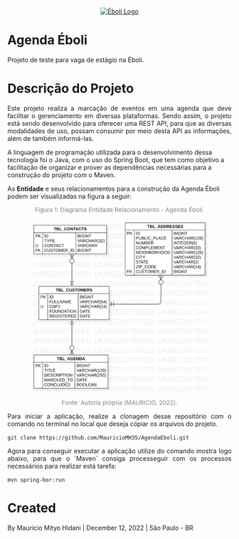 <br />
<p align="center">
    <a href="https://ebolitecnologia.com.br/" target="_blank">
        <img 
            src="https://ebolitecnologia.com.br/wp-content/uploads/2022/02/Eboli-Tecnologia-Branco-250x105px.png" 
            width="128" 
            alt="Éboli Logo" />
    </a>
</p>

# Agenda Éboli
<p align="justify">
Projeto de teste para vaga de estágio na Éboli.
</p>

# Descrição do Projeto
<p align="justify">
Este projeto realiza a marcação de eventos em uma agenda que deve facilitar o gerenciamento em diversas plataformas. Sendo assim, o projeto está sendo desenvolvido para oferecer uma REST API, para que as diversas modalidades de uso, possam consumir por meio desta API as informações, além de também informá-las.

A linguagem de programação utilizada para o desenvolvimento dessa tecnologia foi o Java, com o uso do Spring Boot, que tem como objetivo a facilitação de organizar e prover as dependências necessárias para a construção do projeto com o Maven.

As __Entidade__ e seus relacionamentos para a construção da Agenda Éboli podem ser visualizadas na figura a seguir:
</p>

<p align="center" style="font-size:10pt; color:rgb(130, 130, 130);">
Figura 1: Diagrama Entidade Relacionamento - Agenda Éboli. 
</p>
<p align="center">
<img src="https://raw.githubusercontent.com/MauricioMH35/Assets/c398f19400cf5a88464afb43b07b86521885f01d/AgendaEboli/erDiagra.svg" width="400"/>
</p>
<p align="center" style="font-size:10pt; color:rgb(130, 130, 130);">
Fonte: Autoria própria (MAURICIO, 2022).
</p>

<p style="text-align:justify;">
Para iniciar a aplicação, realize a clonagem desse repositório com o comando no terminal no local que deseja cópiar os arquivos do projeto.
</p>

```
git clone https://github.com/MauricioMH35/AgendaEboli.git
```

<p style="text-align:justify;">
Agora para conseguir executar a aplicação utilize do comando mostra logo abaixo, para que o `Maven` consiga processeguir com os processos necessários para realizar está tarefa:
</p>

```
mvn spring-bor:run
```

# Created 
By Mauricio Mityo Hidani | December 12, 2022 | São Paulo - BR
